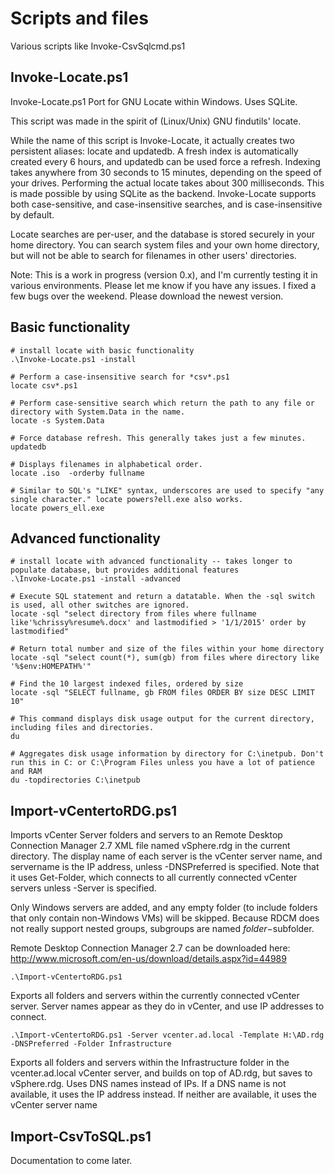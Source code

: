 # Scripts and files
Various scripts like Invoke-CsvSqlcmd.ps1

Invoke-Locate.ps1 
--------------
Invoke-Locate.ps1 Port for GNU Locate within Windows. Uses SQLite.

This script was made in the spirit of (Linux/Unix) GNU findutils' locate. 

While the name of this script is Invoke-Locate, it actually creates two persistent aliases: locate and updatedb. A fresh index is automatically created every 6 hours, and updatedb can be used force a refresh. Indexing takes anywhere from 30 seconds to 15 minutes, depending on the speed of your drives. Performing the actual locate takes about 300 milliseconds. This is made possible by using SQLite as the backend. Invoke-Locate supports both case-sensitive, and case-insensitive searches, and is case-insensitive by default. 

Locate searches are per-user, and the database is stored securely in your home directory. You can search system files and your own home directory, but will not be able to search for filenames in other users' directories. 

Note: This is a work in progress (version 0.x), and I'm currently testing it in various environments. Please let me know if you have any issues. I fixed a few bugs over the weekend. Please download the newest version.

Basic functionality
---
	# install locate with basic functionality
    .\Invoke-Locate.ps1 -install
	
	# Perform a case-insensitive search for *csv*.ps1
	locate csv*.ps1

	# Perform case-sensitive search which return the path to any file or directory with System.Data in the name.
	locate -s System.Data
	
	# Force database refresh. This generally takes just a few minutes.
	updatedb
	
	# Displays filenames in alphabetical order.
	locate .iso  -orderby fullname
	
	# Similar to SQL's "LIKE" syntax, underscores are used to specify "any single character." locate powers?ell.exe also works.
	locate powers_ell.exe
	
Advanced functionality
---

	# install locate with advanced functionality -- takes longer to populate database, but provides additional features
    .\Invoke-Locate.ps1 -install -advanced
	
	# Execute SQL statement and return a datatable. When the -sql switch is used, all other switches are ignored.
	locate -sql "select directory from files where fullname like'%chrissy%resume%.docx' and lastmodified > '1/1/2015' order by lastmodified"
	
	# Return total number and size of the files within your home directory
	locate -sql "select count(*), sum(gb) from files where directory like '%$env:HOMEPATH%'"

	# Find the 10 largest indexed files, ordered by size
	locate -sql "SELECT fullname, gb FROM files ORDER BY size DESC LIMIT 10"

	# This command displays disk usage output for the current directory, including files and directories. 
	du
	
	# Aggregates disk usage information by directory for C:\inetpub. Don't run this in C: or C:\Program Files unless you have a lot of patience and RAM
	du -topdirectories C:\inetpub 

	
Import-vCentertoRDG.ps1
--------------
Imports vCenter Server folders and servers to an Remote Desktop Connection Manager 2.7 XML file named vSphere.rdg in the current directory. The display name of each server is the vCenter server name, and servername is the IP address, unless -DNSPreferred is specified. Note that it uses Get-Folder, which connects to all currently connected vCenter servers unless -Server is specified.

Only Windows servers are added, and any empty folder (to include folders that only contain non-Windows VMs) will be skipped. Because RDCM does not really support nested groups, subgroups are named $folder-$subfolder. 
	
Remote Desktop Connection Manager 2.7 can be downloaded here: http://www.microsoft.com/en-us/download/details.aspx?id=44989

    .\Import-vCentertoRDG.ps1
Exports all folders and servers within the currently connected vCenter server. Server names appear as they do in vCenter, and use IP addresses to connect.

    .\Import-vCentertoRDG.ps1 -Server vcenter.ad.local -Template H:\AD.rdg -DNSPreferred -Folder Infrastructure
	
Exports all folders and servers within the Infrastructure folder in the vcenter.ad.local vCenter server, and builds on top of AD.rdg, but saves to vSphere.rdg. Uses DNS names instead of IPs.
If a DNS name is not available, it uses the IP address instead. If neither are available, it uses the vCenter server name


Import-CsvToSQL.ps1
--------------
Documentation to come later.
 